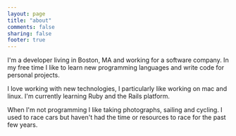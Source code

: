 ```yaml
---
layout: page
title: "about"
comments: false
sharing: false
footer: true
---
```

I'm a developer living in Boston, MA and working for a software company. In my free time I like to
learn new programming languages and write code for personal projects.

I love working with new technologies, I particularly like working on mac and linux. I'm currently
learning Ruby and the Rails platform.

When I'm not programming I like taking photographs, sailing and cycling. I used to race cars but
haven't had the time or resources to race for the past few years.
